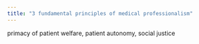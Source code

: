 ```yaml
---
title: "3 fundamental principles of medical professionalism"
---
```

primacy of patient welfare, patient autonomy, social justice

